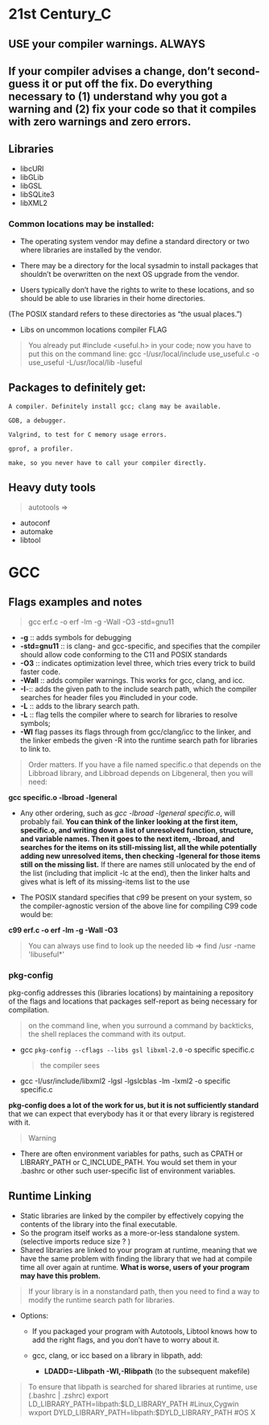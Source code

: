 # 21st Century_C
## USE your compiler warnings. ALWAYS 

## If your compiler advises a change, don’t second-guess it or put off the fix. Do everything necessary to (1) understand why you got a warning and (2) fix your code so that it compiles with zero warnings and zero errors.

## Libraries 
-    libcURl
-    libGLib
-    libGSL
-    libSQLite3
-    libXML2

### Common locations may be installed:

- The operating system vendor may define a standard directory or two where libraries are installed by the vendor.

- There may be a directory for the local sysadmin to install packages that shouldn’t be overwritten on the next OS upgrade from the vendor.

- Users typically don’t have the rights to write to these locations, and so should be able to use libraries in their home directories.

(The POSIX standard refers to these directories as “the usual places.”)

- Libs on uncommon locations compiler FLAG

> You already put #include <useful.h> in your code; now you have to put this on the command line:
> gcc -I/usr/local/include use_useful.c -o use_useful -L/usr/local/lib -luseful

## Packages to definitely get:

    A compiler. Definitely install gcc; clang may be available.

    GDB, a debugger.

    Valgrind, to test for C memory usage errors.

    gprof, a profiler.

    make, so you never have to call your compiler directly.

## Heavy duty tools

>autotools =>
  - autoconf
  - automake
  - libtool

# GCC
## Flags examples and notes

> gcc erf.c -o erf -lm -g -Wall -O3 -std=gnu11

 - **-g** :: adds symbols for debugging
 - **-std=gnu11** :: is clang- and gcc-specific, and specifies that the compiler should allow code conforming to the C11 and POSIX standards
 - **-O3** :: indicates optimization level three, which tries every trick to build faster code. 
 - **-Wall** :: adds compiler warnings. This works for gcc, clang, and icc. 
 - **-I**-:: adds the given path to the include search path, which the compiler searches for header files you #included in your code.
 - **-L** :: adds to the library search path.
 - **-L** :: flag tells the compiler where to search for libraries to resolve symbols;
 - **-Wl** flag passes its flags through from gcc/clang/icc to the linker, and the linker embeds the given -R into the runtime search path for libraries to link to. 




> Order matters. If you have a file named specific.o that depends on the Libbroad library, and Libbroad depends on Libgeneral, then you will need:
 
**gcc specific.o -lbroad -lgeneral**

- Any other ordering, such as _gcc -lbroad -lgeneral specific.o_, will probably fail. **You can think of the linker looking at the first item, specific.o, and writing down a list of unresolved function, structure, and variable names. Then it goes to the next item, -lbroad, and searches for the items on its still-missing list, all the while potentially adding new unresolved items, then checking -lgeneral for those items still on the missing list.** If there are names still unlocated by the end of the list (including that implicit -lc at the end), then the linker halts and gives what is left of its missing-items list to the use

- The POSIX standard specifies that c99 be present on your system, so the compiler-agnostic version of the above line for compiling C99 code would be:

**c99 erf.c -o erf -lm -g -Wall -O3**

> You can always use find to look up the needed lib => find /usr -name 'libuseful*'


### pkg-config

pkg-config addresses this (libraries locations) by maintaining a repository of the flags and locations that packages self-report as being necessary for compilation.


> on the command line, when you surround a command by backticks, the shell replaces the command with its output.
- gcc `pkg-config --cflags --libs gsl libxml-2.0` -o specific specific.c
  > the compiler sees
- gcc -I/usr/include/libxml2 -lgsl -lgslcblas -lm -lxml2 -o specific specific.c

**pkg-config does a lot of the work for us, but it is not sufficiently standard** that we can expect that everybody has it or that every library is registered with it.

> Warning

- There are often environment variables for paths, such as CPATH or LIBRARY_PATH or C_INCLUDE_PATH. You would set them in your .bashrc or other such user-specific list of environment variables.

## Runtime Linking

- Static libraries are linked by the compiler by effectively copying the contents of the library into the final executable.
- So the program itself works as a more-or-less standalone system. (selective imports reduce size ? )
- Shared libraries are linked to your program at runtime, meaning that we have the same problem with finding the library that we had at compile time all over again at runtime. **What is worse, users of your program may have this problem.**

>  If your library is in a nonstandard path, then you need to find a way to modify the runtime search path for libraries. 
- Options:
  - If you packaged your program with Autotools, Libtool knows how to add the right flags, and you don’t have to worry about it.
  
  - gcc, clang, or icc based on a library in libpath, add:
    - **LDADD=-Llibpath -Wl,-Rlibpath** (to the subsequent makefile)

> To ensure that libpath is searched for shared libraries at runtime, use (.bashrc | .zshrc)
> export LD_LIBRARY_PATH=libpath:$LD_LIBRARY_PATH #Linux,Cygwin
> wxport DYLD_LIBRARY_PATH=libpath:$DYLD_LIBRARY_PATH #OS X



